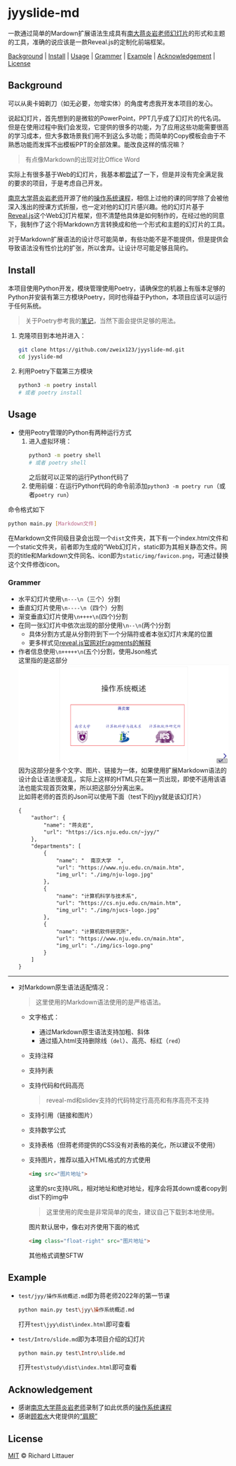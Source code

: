 # jyyslide-md

一款通过简单的Mardown扩展语法生成具有[南大蒋炎岩老师幻灯片](http://jyywiki.cn/OS/2022/slides/1.slides#/)的形式和主题的工具，准确的说应该是一款Reveal.js的定制化前端框架。

[Background](#background) | [Install](#install) | [Usage](#usage) | [Grammer](#grammer) | [Example](#example) | [Acknowledgement](#acknowledgement) | [License](#license)

## Background

可以从奥卡姆剃刀（如无必要，勿增实体）的角度考虑我开发本项目的发心。

说起幻灯片，首先想到的是微软的PowerPoint，PPT几乎成了幻灯片的代名词。但是在使用过程中我们会发现，它提供的很多的功能，为了应用这些功能需要很高的学习成本，但大多数场景我们用不到这么多功能；而简单的Copy模板会由于不熟悉功能而发挥不出模板PPT的全部效果。能改良这样的情况嘛？
>有点像Markdown的出现对比Office Word

实际上有很多基于Web的幻灯片，我基本都[尝试](https://github.com/zweix123/CS-notes/blob/master/Missing-Semester/slide.md)了一下，但是并没有完全满足我的要求的项目，于是考虑自己开发。

[南京大学蒋炎岩老师](https://ics.nju.edu.cn/~jyy)开源了他的[操作系统课程](https://space.bilibili.com/202224425)，相信上过他的课的同学除了会被他深入浅出的授课方式折服，也一定对他的幻灯片感兴趣。他的幻灯片基于[Reveal.js](https://revealjs.com/)这个Web幻灯片框架，但不清楚他具体是如何制作的，在经过他的同意下，我制作了这个将Markdown方言转换成和他一个形式和主题的幻灯片的工具。

对于Markdown扩展语法的设计尽可能简单，有些功能不是不能提供，但是提供会导致语法没有性价比的扩张，所以舍弃。让设计尽可能足够且简约。

## Install

本项目使用Python开发，模块管理使用Poetry，请确保您的机器上有版本足够的Python并安装有第三方模块Poetry，同时也得益于Python，本项目应该可以运行于任何系统。
>关于Poetry参考我的[笔记](https://github.com/zweix123/CS-notes/blob/master/Programing-Language/Python/poetry.md)，当然下面会提供足够的用法。

1. 克隆项目到本地并进入：
    ```bash
    git clone https://github.com/zweix123/jyyslide-md.git
    cd jyyslide-md
    ```
2. 利用Poetry下载第三方模块
    ```bash
    python3 -m poetry install
    # 或者 poetry install
    ```


## Usage

+ 使用Peotry管理的Python有两种运行方式
  1. 进入虚拟环境：
      ```bash
      python3 -m poetry shell
      # 或者 poetry shell
      ```
      之后就可以正常的运行Python代码了
  2. 使用前缀：在运行Python代码的命令前添加`python3 -m poetry run`（或者`poetry run`）

命令格式如下
```bash
python main.py [Markdown文件]
```
在Markdown文件同级目录会出现一个`dist`文件夹，其下有一个index.html文件和一个static文件夹，前者即为生成的“Web幻灯片，static即为其相关静态文件。网页的title和Markdown文件同名、icon即为`static/img/favicon.png`，可通过替换这个文件修改icon。



### Grammer

+ 水平幻灯片使用`\n---\n`（三个）分割
+ 垂直幻灯片使用`\n----\n`（四个）分割
+ 渐变垂直幻灯片使用`\n++++\n`(四个)分割
+ 在同一张幻灯片中依次出现的部分使用`\n--\n`(两个)分割
  + 具体分割方式是从分割符到下一个分隔符或者本张幻灯片末尾的位置
  + 更多样式见[reveal.js官网对Fragments的解释](https://revealjs.com/fragments/)
+ 作者信息使用`\n+++++\n`(五个)分割，使用Json格式  
  这里指的是这部分  
  ![](./img/author.png)
  因为这部分是多个文字、图片、链接为一体，如果使用扩展Markdown语法的设计会让语法很凌乱，实际上这样的HTML只在第一页出现，即使不适用该语法也能实现首页效果，所以把这部分分离出来。  
  比如蒋老师的首页的Json可以使用下面（test下的jyy就是该幻灯片）
  ```
  {
      "author": {
          "name": "蒋炎岩",
          "url": "https://ics.nju.edu.cn/~jyy/"
      },
      "departments": [
          {
              "name": "  南京大学  ",
              "url": "https://www.nju.edu.cn/main.htm",
              "img_url": "./img/nju-logo.jpg"
          },
          {
              "name": "计算机科学与技术系",
              "url": "https://cs.nju.edu.cn/main.htm",
              "img_url": "./img/njucs-logo.jpg"
          },
          {
              "name": "计算机软件研究所",
              "url": "https://www.nju.edu.cn/main.htm",
              "img_url": "./img/ics-logo.png"
          }
      ]
  }
  ```

---

+ 对Markdown原生语法适配情况：
  >这里使用的Markdown语法使用的是严格语法。
    + 文字格式：
        + 通过Markdown原生语法支持加粗、斜体
        + 通过插入html支持删除线（`del`）、高亮、标红（`red`）
    + 支持注释
    + 支持列表
    + 支持代码和代码高亮
        >reveal-md和slidev支持的代码特定行高亮和有序高亮不支持
    + 支持引用（链接和图片）
    + 支持数学公式
    + 支持表格（但蒋老师提供的CSS没有对表格的美化，所以建议不使用）
    + 支持图片，推荐以插入HTML格式的方式使用
      ```html
      <img src="图片地址">
      ```
      这里的src支持URL，相对地址和绝对地址，程序会将其down或者copy到dist下的img中
      >这里使用的爬虫是非常简单的爬虫，建议自己下载到本地使用。
      
      图片默认居中，像右对齐使用下面的格式
      ```html
      <img class="float-right" src="图片地址">
      ```
      其他格式调整SFTW

## Example

+ `test/jyy/操作系统概述.md`即为蒋老师2022年的第一节课
  ```bash
  python main.py test\jyy\操作系统概述.md
  ```
  打开`test\jyy\dist\index.html`即可查看

+ `test/Intro/slide.md`即为本项目介绍的幻灯片
  ```bash
  python main.py test\Intro\slide.md
  ```
  打开`test\study\dist\index.html`即可查看

## Acknowledgement
+ 感谢[南京大学蒋炎岩老师](https://ics.nju.edu.cn/~jyy/)录制了如此优质的[操作系统课程](https://jyywiki.cn/)
+ 感谢[顾若水](https://github.com/ruoshui255)大佬提供的[“肩膀”](./src/backup/rouv/ruoshui255.md.py)

## License

[MIT](LICENSE) © Richard Littauer